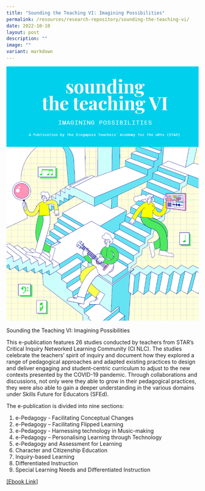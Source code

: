 ```yaml
---
title: "Sounding the Teaching VI: Imagining Possibilities"
permalink: /resources/research-repository/sounding-the-teaching-vi/
date: 2022-10-10
layout: post
description: ""
image: ""
variant: markdown
---
```

<img src="/images/uusttvicover.png" style="width:600px">
<br>


Sounding the Teaching VI: Imagining Possibilities

This e-publication features 26 studies conducted by teachers from STAR’s Critical Inquiry Networked Learning Community (CI NLC). The studies celebrate the teachers’ spirit of inquiry and document how they explored a range of pedagogical approaches and adapted existing practices to design and deliver engaging and student-centric curriculum to adjust to the new contexts presented by the COVID-19 pandemic. Through collaborations and discussions, not only were they able to grow in their pedagogical practices, they were also able to gain a deeper understanding in the various domains under Skills Future for Educators (SFEd).

The e-publication is divided into nine sections:

1.  e-Pedagogy - Facilitating Conceptual Changes
2.  e-Pedagogy – Facilitating Flipped Learning
3.  e-Pedagogy - Harnessing technology in Music-making
4.  e-Pedagogy – Personalising Learning through Technology
5.  e-Pedagogy and Assessment for Learning
6.  Character and Citizenship Education
7.  Inquiry-based Learning
8.  Differentiated Instruction
9.  Special Learning Needs and Differentiated Instruction

[[Ebook Link]](https://issuu.com/moe_star/docs/sounding_the_teaching_vi)